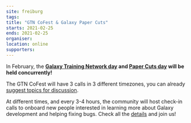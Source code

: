 ```yaml
---
site: freiburg
tags:
title: "GTN CoFest & Galaxy Paper Cuts"
starts: 2021-02-25
ends: 2021-02-25
organiser:
location: online
supporters:
---
```


In February, the __[Galaxy Training Network day](https://galaxyproject.org/events/2021-02-gtn/) and [Paper Cuts day](https://galaxyproject.org/events/2021-02-papercuts/) will be held concurrently!__

The GTN CoFest will have 3 calls in 3 different timezones, you can already [suggest topics for discussion](https://docs.google.com/document/d/1BA4TYe5snFd5866ZeF3OtuV9quhpvvfrIMn6qD2qxl0/edit).

At different times, and every 3-4 hours, the community will host check-in calls to onboard new people interested in learning more about Galaxy development and helping fixing bugs. Check all the [details](https://galaxyproject.org/events/2021-02-papercuts/) and join us!
